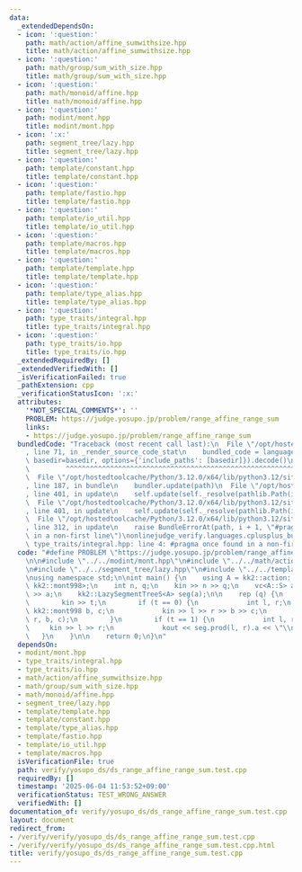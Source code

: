 ```yaml
---
data:
  _extendedDependsOn:
  - icon: ':question:'
    path: math/action/affine_sumwithsize.hpp
    title: math/action/affine_sumwithsize.hpp
  - icon: ':question:'
    path: math/group/sum_with_size.hpp
    title: math/group/sum_with_size.hpp
  - icon: ':question:'
    path: math/monoid/affine.hpp
    title: math/monoid/affine.hpp
  - icon: ':question:'
    path: modint/mont.hpp
    title: modint/mont.hpp
  - icon: ':x:'
    path: segment_tree/lazy.hpp
    title: segment_tree/lazy.hpp
  - icon: ':question:'
    path: template/constant.hpp
    title: template/constant.hpp
  - icon: ':question:'
    path: template/fastio.hpp
    title: template/fastio.hpp
  - icon: ':question:'
    path: template/io_util.hpp
    title: template/io_util.hpp
  - icon: ':question:'
    path: template/macros.hpp
    title: template/macros.hpp
  - icon: ':question:'
    path: template/template.hpp
    title: template/template.hpp
  - icon: ':question:'
    path: template/type_alias.hpp
    title: template/type_alias.hpp
  - icon: ':question:'
    path: type_traits/integral.hpp
    title: type_traits/integral.hpp
  - icon: ':question:'
    path: type_traits/io.hpp
    title: type_traits/io.hpp
  _extendedRequiredBy: []
  _extendedVerifiedWith: []
  _isVerificationFailed: true
  _pathExtension: cpp
  _verificationStatusIcon: ':x:'
  attributes:
    '*NOT_SPECIAL_COMMENTS*': ''
    PROBLEM: https://judge.yosupo.jp/problem/range_affine_range_sum
    links:
    - https://judge.yosupo.jp/problem/range_affine_range_sum
  bundledCode: "Traceback (most recent call last):\n  File \"/opt/hostedtoolcache/Python/3.12.0/x64/lib/python3.12/site-packages/onlinejudge_verify/documentation/build.py\"\
    , line 71, in _render_source_code_stat\n    bundled_code = language.bundle(stat.path,\
    \ basedir=basedir, options={'include_paths': [basedir]}).decode()\n          \
    \         ^^^^^^^^^^^^^^^^^^^^^^^^^^^^^^^^^^^^^^^^^^^^^^^^^^^^^^^^^^^^^^^^^^^^^^^^^^^^^^^^^\n\
    \  File \"/opt/hostedtoolcache/Python/3.12.0/x64/lib/python3.12/site-packages/onlinejudge_verify/languages/cplusplus.py\"\
    , line 187, in bundle\n    bundler.update(path)\n  File \"/opt/hostedtoolcache/Python/3.12.0/x64/lib/python3.12/site-packages/onlinejudge_verify/languages/cplusplus_bundle.py\"\
    , line 401, in update\n    self.update(self._resolve(pathlib.Path(included), included_from=path))\n\
    \  File \"/opt/hostedtoolcache/Python/3.12.0/x64/lib/python3.12/site-packages/onlinejudge_verify/languages/cplusplus_bundle.py\"\
    , line 401, in update\n    self.update(self._resolve(pathlib.Path(included), included_from=path))\n\
    \  File \"/opt/hostedtoolcache/Python/3.12.0/x64/lib/python3.12/site-packages/onlinejudge_verify/languages/cplusplus_bundle.py\"\
    , line 312, in update\n    raise BundleErrorAt(path, i + 1, \"#pragma once found\
    \ in a non-first line\")\nonlinejudge_verify.languages.cplusplus_bundle.BundleErrorAt:\
    \ type_traits/integral.hpp: line 4: #pragma once found in a non-first line\n"
  code: "#define PROBLEM \"https://judge.yosupo.jp/problem/range_affine_range_sum\"\
    \n\n#include \"../../modint/mont.hpp\"\n#include \"../../math/action/affine_sumwithsize.hpp\"\
    \n#include \"../../segment_tree/lazy.hpp\"\n#include \"../../template/template.hpp\"\
    \nusing namespace std;\n\nint main() {\n    using A = kk2::action::AffineSumWithSize<kk2::mont998,\
    \ kk2::mont998>;\n    int n, q;\n    kin >> n >> q;\n    vc<A::S> a(n);\n    kin\
    \ >> a;\n    kk2::LazySegmentTreeS<A> seg(a);\n\n    rep (q) {\n        int t;\n\
    \        kin >> t;\n        if (t == 0) {\n            int l, r;\n           \
    \ kk2::mont998 b, c;\n            kin >> l >> r >> b >> c;\n            seg.apply_range(l,\
    \ r, b, c);\n        }\n        if (t == 1) {\n            int l, r;\n       \
    \     kin >> l >> r;\n            kout << seg.prod(l, r).a << \"\\n\";\n     \
    \   }\n    }\n\n    return 0;\n}\n"
  dependsOn:
  - modint/mont.hpp
  - type_traits/integral.hpp
  - type_traits/io.hpp
  - math/action/affine_sumwithsize.hpp
  - math/group/sum_with_size.hpp
  - math/monoid/affine.hpp
  - segment_tree/lazy.hpp
  - template/template.hpp
  - template/constant.hpp
  - template/type_alias.hpp
  - template/fastio.hpp
  - template/io_util.hpp
  - template/macros.hpp
  isVerificationFile: true
  path: verify/yosupo_ds/ds_range_affine_range_sum.test.cpp
  requiredBy: []
  timestamp: '2025-06-04 11:53:52+09:00'
  verificationStatus: TEST_WRONG_ANSWER
  verifiedWith: []
documentation_of: verify/yosupo_ds/ds_range_affine_range_sum.test.cpp
layout: document
redirect_from:
- /verify/verify/yosupo_ds/ds_range_affine_range_sum.test.cpp
- /verify/verify/yosupo_ds/ds_range_affine_range_sum.test.cpp.html
title: verify/yosupo_ds/ds_range_affine_range_sum.test.cpp
---
```


